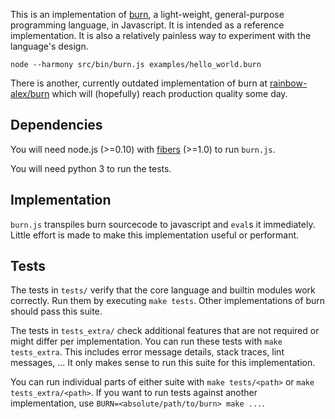 This is an implementation of [burn](http://www.github.com/rainbow-alex/burn),
a light-weight, general-purpose programming language, in Javascript.
It is intended as a reference implementation.
It is also a relatively painless way to experiment with the language's design.

```
node --harmony src/bin/burn.js examples/hello_world.burn
```

There is another, currently outdated implementation of burn at
[rainbow-alex/burn](http://www.github.com/rainbow-alex/burn)
which will (hopefully) reach production quality some day.

## Dependencies ##

You will need node.js (>=0.10) with [fibers](https://github.com/laverdet/node-fibers/) (>=1.0) to run `burn.js`.

You will need python 3 to run the tests.

## Implementation ##

`burn.js` transpiles burn sourcecode to javascript and `eval`s it immediately.
Little effort is made to make this implementation useful or performant.

## Tests ##

The tests in `tests/` verify that the core language and builtin modules work correctly.
Run them by executing `make tests`.
Other implementations of burn should pass this suite.

The tests in `tests_extra/` check additional features that are not required or might differ per implementation.
You can run these tests with `make tests_extra`.
This includes error message details, stack traces, lint messages, ...
It only makes sense to run this suite for this implementation.

You can run individual parts of either suite with `make tests/<path>` or `make tests_extra/<path>`.
If you want to run tests against another implementation, use `BURN=<absolute/path/to/burn> make ...`.
